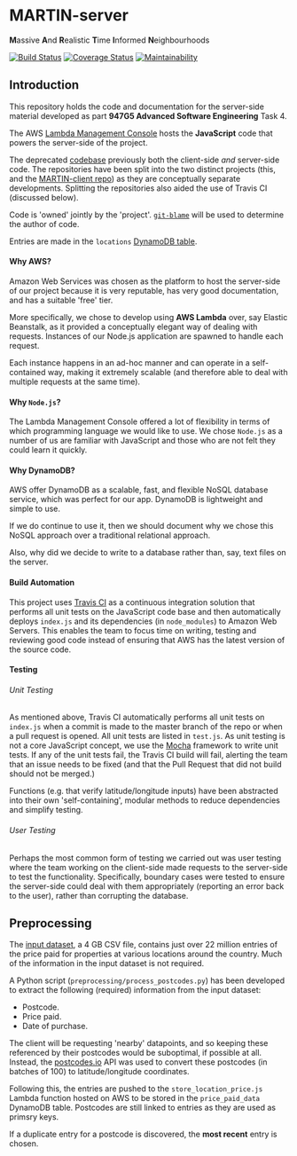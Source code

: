 # MARTIN-server

**M**assive **A**nd **R**ealistic **T**ime **I**nformed **N**eighbourhoods

[![Build Status](https://travis-ci.org/ASE-ESRS/MARTIN-server.svg?branch=master)](https://travis-ci.org/ASE-ESRS/MARTIN-server)
[![Coverage Status](https://coveralls.io/repos/github/ASE-ESRS/MARTIN-server/badge.svg?branch=master)](https://coveralls.io/github/ASE-ESRS/MARTIN-server?branch=master)
[![Maintainability](https://api.codeclimate.com/v1/badges/33627ab4a3c161412034/maintainability)](https://codeclimate.com/github/ASE-ESRS/MARTIN-server/maintainability)

## Introduction
This repository holds the code and documentation for the server-side material developed as part **947G5 Advanced Software Engineering** Task 4.

The AWS [Lambda Management Console](https://eu-west-2.console.aws.amazon.com/lambda/home?region=eu-west-2#/functions/HandleLocationUpdate?tab=configuration) hosts the **JavaScript** code that powers the server-side of the project.

The deprecated [codebase](https://github.com/ASE-ESRS/Group-Project) previously both the client-side _and_ server-side code. The repositories have been split into the two distinct projects (this, and the [MARTIN-client repo](https://github.com/ASE-ESRS/MARTIN-client)) as they are conceptually separate developments. Splitting the repositories also aided the use of Travis CI (discussed below).

Code is 'owned' jointly by the 'project'. [`git-blame`](https://git-scm.com/docs/git-blame) will be used to determine the author of code.

Entries are made in the `locations` [DynamoDB table](https://eu-west-2.console.aws.amazon.com/dynamodb/home?region=eu-west-2#tables:selected=locations).

#### Why AWS?

Amazon Web Services was chosen as the platform to host the server-side of our project because it is very reputable, has very good documentation, and has a suitable 'free' tier.

More specifically, we chose to develop using **AWS Lambda** over, say Elastic Beanstalk, as it provided a conceptually elegant way of dealing with requests. Instances of our Node.js application are spawned to handle each request.

Each instance happens in an ad-hoc manner and can operate in a self-contained way, making it extremely scalable (and therefore able to deal with multiple requests at the same time).

#### Why `Node.js`?

The Lambda Management Console offered a lot of flexibility in terms of which programming language we would like to use. We chose `Node.js` as a number of us are familiar with JavaScript and those who are not felt they could learn it quickly.

#### Why DynamoDB?

AWS offer DynamoDB as a scalable, fast, and flexible NoSQL database service, which was perfect for our app. DynamoDB is lightweight and simple to use.

If we do continue to use it, then we should document why we chose this NoSQL approach over a traditional relational approach.

Also, why did we decide to write to a database rather than, say, text files on the server.

#### Build Automation

This project uses [Travis CI](https://travis-ci.org) as a continuous integration solution that performs all unit tests on the JavaScript code base and then automatically deploys `index.js` and its dependencies (in `node_modules`) to Amazon Web Servers. This enables the team to focus time on writing, testing and reviewing good code instead of ensuring that AWS has the latest version of the source code.

#### Testing

###### Unit Testing

As mentioned above, Travis CI automatically performs all unit tests on `index.js` when a commit is made to the master branch of the repo or when a pull request is opened. All unit tests are listed in `test.js`. As unit testing is not a core JavaScript concept, we use the [Mocha](https://mochajs.org/) framework to write unit tests. If any of the unit tests fail, the Travis CI build will fail, alerting the team that an issue needs to be fixed (and that the Pull Request that did not build should not be merged.)

Functions (e.g. that verify latitude/longitude inputs) have been abstracted into their own 'self-containing', modular methods to reduce dependencies and simplify testing.

###### User Testing

Perhaps the most common form of testing we carried out was user testing where the team working on the client-side made requests to the server-side to test the functionality. Specifically, boundary cases were tested to ensure the server-side could deal with them appropriately (reporting an error back to the user), rather than corrupting the database.

## Preprocessing

The [input dataset](https://www.gov.uk/government/statistical-data-sets/price-paid-data-downloads), a 4 GB CSV file, contains just over 22 million entries of the price paid for properties at various locations around the country. Much of the information in the input dataset is not required.

A Python script (`preprocessing/process_postcodes.py`) has been developed to extract the following (required) information from the input dataset:
- Postcode.
- Price paid.
- Date of purchase.

The client will be requesting 'nearby' datapoints, and so keeping these referenced by their postcodes would be suboptimal, if possible at all. Instead, the [postcodes.io](https://www.gov.uk/government/statistical-data-sets/price-paid-data-downloads) API was used to convert these postcodes (in batches of 100) to latitude/longitude coordinates.

Following this, the entries are pushed to the `store_location_price.js` Lambda function hosted on AWS to be stored in the `price_paid_data` DynamoDB table. Postcodes are still linked to entries as they are used as primsry keys.

If a duplicate entry for a postcode is discovered, the **most recent** entry is chosen.
